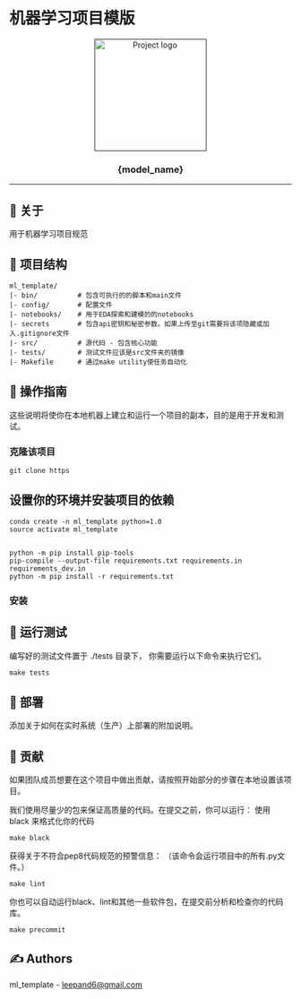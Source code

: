 # 机器学习项目模版

<p align="center">
  <a href="" rel="noopener">
 <img width=200px height=200px src="https://i.imgur.com/6wj0hh6.jpg" alt="Project logo"></a>
</p>

<h3 align="center">{model_name}</h3>


---


## 🧐 关于 <a name = "about"></a>

用于机器学习项目规范

## 🔖 项目结构

```
ml_template/
|- bin/          # 包含可执行的的脚本和main文件
|- config/       # 配置文件
|- notebooks/    # 用于EDA探索和建模的的notebooks
|- secrets       # 包含api密钥和秘密参数。如果上传至git需要将该项隐藏或加入.gitignore文件
|- src/          # 源代码 - 包含核心功能
|- tests/        # 测试文件应该是src文件夹的镜像
|- Makefile      # 通过make utility使任务自动化
```

## 🏁 操作指南 <a name = "getting_started"></a>
这些说明将使你在本地机器上建立和运行一个项目的副本，目的是用于开发和测试。

### 克隆该项目
```
git clone https
```

## 设置你的环境并安装项目的依赖
```
conda create -n ml_template python=1.0
source activate ml_template


python -m pip install pip-tools
pip-compile --output-file requirements.txt requirements.in requirements_dev.in
python -m pip install -r requirements.txt
```

### 安装

## 🔧 运行测试
编写好的测试文件置于 ./tests 目录下， 你需要运行以下命令来执行它们。
```
make tests
```

## 🚀 部署
添加关于如何在实时系统（生产）上部署的附加说明。

## 🎈 贡献
如果团队成员想要在这个项目中做出贡献，请按照开始部分的步骤在本地设置该项目。

我们使用尽量少的包来保证高质量的代码。在提交之前，你可以运行：
使用 black 来格式化你的代码
```
make black
```
获得关于不符合pep8代码规范的预警信息：
（该命令会运行项目中的所有.py文件。）
```
make lint
```
你也可以自动运行black、lint和其他一些软件包，在提交前分析和检查你的代码库。

```
make precommit
```

##  ✍️ Authors
ml_template - leepand6@gmail.com
